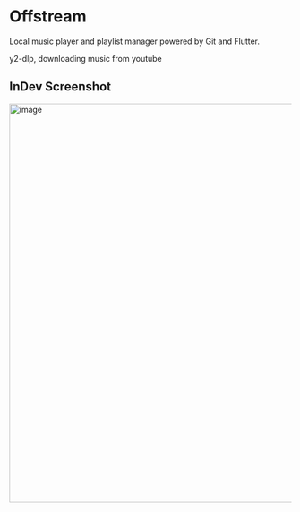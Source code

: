 # Offstream

Local music player and playlist manager powered by Git and Flutter.

y2-dlp, downloading music from youtube

## InDev Screenshot
<img width="1266" height="713" alt="image" src="https://github.com/user-attachments/assets/ec2661bb-e6bd-4b96-82ad-57d58d8b0df2" />

